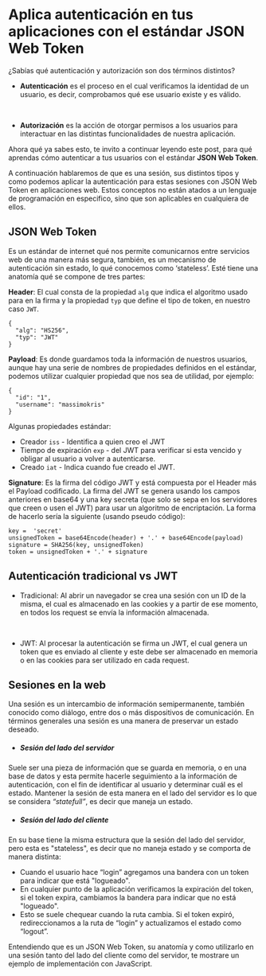 # Aplica autenticación en tus aplicaciones con el estándar JSON Web Token

¿Sabías qué autenticación y autorización son dos términos distintos?
* **Autenticación** es el proceso en el cual verificamos la identidad de un usuario, es decir, comprobamos qué ese usuario existe y es válido.

<br>

* **Autorización** es la acción de otorgar permisos a los usuarios para interactuar en las distintas funcionalidades de nuestra aplicación.

Ahora qué ya sabes esto, te invito a continuar leyendo este post, para qué aprendas cómo autenticar a tus usuarios con el estándar **JSON Web Token**.

A continuación hablaremos de que es una sesión, sus distintos tipos y como podemos aplicar la autenticación para estas sesiones con JSON Web Token en aplicaciones web. Estos conceptos no están atados a un lenguaje de programación en especifico, sino que son aplicables en cualquiera de ellos.

## JSON Web Token
Es un estándar de internet qué nos permite comunicarnos entre servicios web de una manera más segura, también, es un mecanismo de autenticación sin estado, lo qué conocemos como ‘stateless’. Esté tiene una anatomía qué se compone de tres partes:

**Header**: El cual consta de la propiedad `alg` que indica el algoritmo usado para en la firma y la propiedad `typ` que define el tipo de token, en nuestro caso `JWT`.
```
{
  "alg": "HS256",
  "typ": "JWT"
}
```
**Payload**: Es donde guardamos toda la información de nuestros usuarios, aunque hay una serie de nombres de propiedades definidos en el estándar, podemos utilizar cualquier propiedad que nos sea de utilidad, por ejemplo:
```
{
  "id": "1",
  "username": "massimokris"
}
```

Algunas propiedades estándar:
* Creador `iss` - Identifica a quien creo el JWT
* Tiempo de expiración `exp` - del JWT para verificar si esta vencido y obligar al usuario a volver a autenticarse.
* Creado `iat` - Indica cuando fue creado el JWT.

**Signature**: Es la firma del código JWT y está compuesta por el Header más el Payload codificado. La firma del JWT se genera usando los campos anteriores en base64 y una key secreta (que solo se sepa en los servidores que creen o usen el JWT) para usar un algoritmo de encriptación. La forma de hacerlo sería la siguiente (usando pseudo código):

```
key =  'secret'
unsignedToken = base64Encode(header) + '.' + base64Encode(payload)
signature = SHA256(key, unsignedToken)
token = unsignedToken + '.' + signature
```

## Autenticación tradicional vs JWT
* Tradicional: Al abrir un navegador se crea una sesión con un ID de la misma, el cual es almacenado en las cookies y a partir de ese momento, en todos los request se envía la información almacenada.

<br>

* JWT: Al procesar la autenticación se firma un JWT, el cual genera un token que es enviado al cliente y este debe ser almacenado en memoria o en las cookies para ser utilizado en cada request.

## Sesiones en la web
Una sesión es un intercambio de información semipermanente, también conocido como diálogo, entre dos o más dispositivos de comunicación. En términos generales una sesión es una manera de preservar un estado deseado.

* ##### Sesión del lado del servidor
Suele ser una pieza de información que se guarda en memoria, o en una base de datos y esta permite hacerle seguimiento a la información de autenticación, con el fin de identificar al usuario y determinar cuál es el estado. Mantener la sesión de esta manera en el lado del servidor es lo que se considera *“statefull”*, es decir que maneja un estado.

* ##### Sesión del lado del cliente
En su base tiene la misma estructura que la sesión del lado del servidor, pero esta es "stateless", es decir que no maneja estado y se comporta de manera distinta:

   + Cuando el usuario hace “login” agregamos una bandera con un token para indicar que está "logueado".
   + En cualquier punto de la aplicación verificamos la expiración del token, si el token expira, cambiamos la bandera para indicar que no está "logueado".
   + Esto se suele chequear cuando la ruta cambia. Si el token expiró, redireccionamos a la ruta de “login” y actualizamos el estado como “logout”.

Entendiendo que es un JSON Web Token, su anatomía y como utilizarlo en una sesión tanto del lado del cliente como del servidor, te mostrare un ejemplo de implementación con JavaScript.
